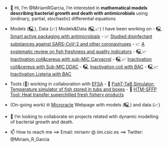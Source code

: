 - 👋 Hi, I’m @MiriamRGarcia, I’m interested in **mathematical models describing bacterial growth and death with antimicrobials** using (ordinary, partial, stochastic) differential equations
- Models (🖳), Data (📈) Models&Data (🖳📈) I have been working on
      - 🖳 [Smart active packaging with antimicrobials](https://zenodo.org/doi/10.5281/zenodo.3244153)
      - 📈 [Studied disinfectant substances against SARS-CoV-2 and other coronaviruses](https://zenodo.org/doi/10.5281/zenodo.4297015)
      - 📈 [A systematic review on fish freshness and quality indicators](https://zenodo.org/doi/10.5281/zenodo.6400471)
      - 🖳📈 [Inactivation coli&cereus with sub-MIC Carvacrol](https://zenodo.org/doi/10.5281/zenodo.6656085)
      - 🖳📈 [Inactivation coli&cereus with Sub-MIC DDAC](https://zenodo.org/doi/10.5281/zenodo.5167910)
      - 🖳 [Inactivation coli with BAC](https://zenodo.org/doi/10.5281/zenodo.1207616) 
      - 🖳📈 [Inactivation Listeria with BAC](https://zenodo.org/doi/10.5281/zenodo.6651603)
        
- Tools (🔧) working in collaboration with [EFSA](https://www.efsa.europa.eu/en)
      - 🔧 [FishT-TaB Simulator: Temperature simulator of fish stored in tubs and boxes](https://zenodo.org/doi/10.5281/zenodo.3725615)
      - 🔧 [HTM-SFFP Tool: Heat transfer superchilled fresh fishery products](https://zenodo.org/doi/10.5281/zenodo.4304282)


- (On-going work) 🌐  [Microracle](https://microracle.shinyapps.io/Microracle/)  Webpage with models (🖳) and data (📈)

- 💞️ I’m looking to collaborate on projects related with dynamic modelling of bacterial growth and death.
- 📫 How to reach me ==> Email: miriamr @ iim.csic.es ==> Twitter: @Miriam_R_Garcia
<!---
MiriamRGarcia/MiriamRGarcia is a ✨ special ✨ repository because its `README.md` (this file) appears on your GitHub profile.
You can click the Preview link to take a look at your changes.
--->

